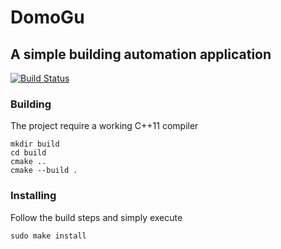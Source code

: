 # DomoGu

## A simple building automation application
[![Build Status](https://travis-ci.org/giursino/DomoGu.svg?branch=master)](https://travis-ci.org/giursino/DomoGu)

### Building
The project require a working C++11 compiler
```Shell
mkdir build
cd build 
cmake ..
cmake --build .
```

### Installing
Follow the build steps and simply execute
```Shell
sudo make install
```
